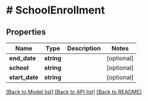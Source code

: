 # # SchoolEnrollment

## Properties

Name | Type | Description | Notes
------------ | ------------- | ------------- | -------------
**end_date** | **string** |  | [optional]
**school** | **string** |  | [optional]
**start_date** | **string** |  | [optional]

[[Back to Model list]](../../README.md#models) [[Back to API list]](../../README.md#endpoints) [[Back to README]](../../README.md)
